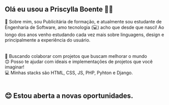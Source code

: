 ## Olá eu usou a Priscylla Boente 👋💜 

💬 Sobre mim, sou Publicitária de formação, e atualmente sou estudante de Engenharia de Software, amo tecnologia (💻) acho que desde que nasci! 
Ao longo dos anos venho estudando cada vez mais sobre linguagens, design e principalmente a experiência do usuário.
<br>
<br>
<br>
💜 Buscando colaborar com projetos que buscam melhorar o mundo 
<br>
😊 Posso te ajudar com ideais e implementações de projetos que você imaginar!
<br>
💻 Minhas stacks são HTML, CSS, JS, PHP, Pyhton e Django.
<br>
<br>
## 😊 Estou aberta a novas oportunidades.

<!--
**frauviolett/frauviolett** is a ✨ _special_ ✨ repository because its `README.md` (this file) appears on your GitHub profile.

Here are some ideas to get you started:

- 🔭 I’m currently working on ...
- 🌱 I’m currently learning ...
- 👯 I’m looking to collaborate on ...
- 🤔 I’m looking for help with ...
- 💬 Ask me about ...
- 📫 How to reach me: ...
- 😄 Pronouns: ...
- ⚡ Fun fact: ...
-->
